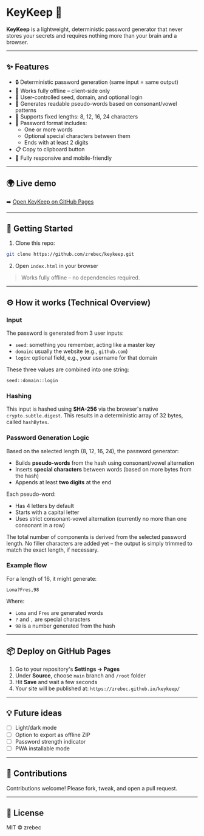 # KeyKeep 🔐

**KeyKeep** is a lightweight, deterministic password generator that never stores your secrets and requires nothing more than your brain and a browser.

---

## ✨ Features

- 🔒 Deterministic password generation (same input = same output)
- 🧠 Works fully offline – client-side only
- 🧩 User-controlled seed, domain, and optional login
- 🧠 Generates readable pseudo-words based on consonant/vowel patterns
- 📏 Supports fixed lengths: 8, 12, 16, 24 characters
- 🔐 Password format includes:
  - One or more words
  - Optional special characters between them
  - Ends with at least 2 digits
- 📋 Copy to clipboard button
- 📱 Fully responsive and mobile-friendly

---

## 🌍 Live demo

➡️ [Open KeyKeep on GitHub Pages](https://zrebec.github.io/keykeep/)

---

## 🚀 Getting Started

1. Clone this repo:

```bash
git clone https://github.com/zrebec/keykeep.git
```

2. Open `index.html` in your browser

> Works fully offline – no dependencies required.

---

## ⚙️ How it works (Technical Overview)

### Input

The password is generated from 3 user inputs:

- `seed`: something you remember, acting like a master key
- `domain`: usually the website (e.g., `github.com`)
- `login`: optional field, e.g., your username for that domain

These three values are combined into one string:

```
seed::domain::login
```

### Hashing

This input is hashed using **SHA-256** via the browser's native `crypto.subtle.digest`. This results in a deterministic array of 32 bytes, called `hashBytes`.

### Password Generation Logic

Based on the selected length (8, 12, 16, 24), the password generator:

- Builds **pseudo-words** from the hash using consonant/vowel alternation
- Inserts **special characters** between words (based on more bytes from the hash)
- Appends at least **two digits** at the end

Each pseudo-word:

- Has 4 letters by default
- Starts with a capital letter
- Uses strict consonant-vowel alternation (currently no more than one consonant in a row)

The total number of components is derived from the selected password length. No filler characters are added yet – the output is simply trimmed to match the exact length, if necessary.

### Example flow

For a length of 16, it might generate:

```
Loma?Fres,98
```

Where:

- `Loma` and `Fres` are generated words
- `?` and `,` are special characters
- `98` is a number generated from the hash

---

## 📦 Deploy on GitHub Pages

1. Go to your repository's **Settings → Pages**
2. Under **Source**, choose `main` branch and `/root` folder
3. Hit **Save** and wait a few seconds
4. Your site will be published at:
   `https://zrebec.github.io/keykeep/`

---

## 💡 Future ideas

- [ ] Light/dark mode
- [ ] Option to export as offline ZIP
- [ ] Password strength indicator
- [ ] PWA installable mode

---

## 🤝 Contributions

Contributions welcome! Please fork, tweak, and open a pull request.

---

## 📜 License

MIT © zrebec
